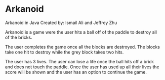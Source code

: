 # Arkanoid

Arkanoid in Java
Created by: Ismail Ali and Jeffrey Zhu

Arkanoid is a game were the user hits a ball off of the paddle to destroy all of the bricks.

The user completes the game once all the blocks are destroyed.
The blocks take one hit to destroy while the grey block takes two hits.

The user has 3 lives.
The user can lose a life once the ball hits off a brick and does not touch the paddle.
Once the user has used up all their lives the score will be shown and the user has an option to continue the game.





